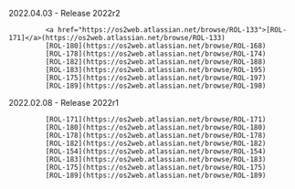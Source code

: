 2022.04.03 - Release 2022r2

             <a href="https://os2web.atlassian.net/browse/ROL-133">[ROL-171]</a>(https://os2web.atlassian.net/browse/ROL-133)
             [ROL-180](https://os2web.atlassian.net/browse/ROL-168)
             [ROL-178](https://os2web.atlassian.net/browse/ROL-174)
             [ROL-182](https://os2web.atlassian.net/browse/ROL-188)
             [ROL-183](https://os2web.atlassian.net/browse/ROL-195)
             [ROL-175](https://os2web.atlassian.net/browse/ROL-197)
             [ROL-189](https://os2web.atlassian.net/browse/ROL-198)

2022.02.08 - Release 2022r1

             [ROL-171](https://os2web.atlassian.net/browse/ROL-171)
             [ROL-180](https://os2web.atlassian.net/browse/ROL-180)
             [ROL-178](https://os2web.atlassian.net/browse/ROL-178)
             [ROL-182](https://os2web.atlassian.net/browse/ROL-182)
             [ROL-154](https://os2web.atlassian.net/browse/ROL-154)
             [ROL-183](https://os2web.atlassian.net/browse/ROL-183)
             [ROL-175](https://os2web.atlassian.net/browse/ROL-175)
             [ROL-189](https://os2web.atlassian.net/browse/ROL-189)

